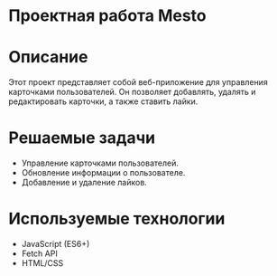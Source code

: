 # Проектная работа Mesto

# Описание
Этот проект представляет собой веб-приложение для управления карточками пользователей. Он позволяет добавлять, удалять и редактировать карточки, а также ставить лайки.

# Решаемые задачи
- Управление карточками пользователей.
- Обновление информации о пользователе.
- Добавление и удаление лайков.

# Используемые технологии
- JavaScript (ES6+)
- Fetch API
- HTML/CSS